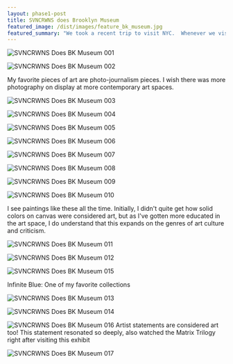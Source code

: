 ```yaml
---
layout: phase1-post
title: SVNCRWNS does Brooklyn Museum
featured_image: /dist/images/feature_bk_museum.jpg
featured_summary: "We took a recent trip to visit NYC.  Whenever we visit other cities, one of our favorite stops is to check out the galleries, museums or new exhibitions.  We really love meeting new artists and checking out their work.  The Brooklyn Museum is high on our list for things to do when in NYC.  Check out some of our documented experience in the recap below."
---
```

![SVNCRWNS Does BK Museum 001](/dist/images/post_bk_museum_1.jpg)

![SVNCRWNS Does BK Museum 002](/dist/images/post_bk_museum_2.jpg)

My favorite pieces of art are photo-journalism pieces.  I wish there was more photography on display at more contemporary art spaces.

![SVNCRWNS Does BK Museum 003](/dist/images/post_bk_museum_3.jpg)

![SVNCRWNS Does BK Museum 004](/dist/images/post_bk_museum_4.jpg)

![SVNCRWNS Does BK Museum 005](/dist/images/post_bk_museum_5.jpg)

![SVNCRWNS Does BK Museum 006](/dist/images/post_bk_museum_6.jpg)

![SVNCRWNS Does BK Museum 007](/dist/images/post_bk_museum_7.jpg)

![SVNCRWNS Does BK Museum 008](/dist/images/post_bk_museum_8.jpg)

![SVNCRWNS Does BK Museum 009](/dist/images/post_bk_museum_9.jpg)

![SVNCRWNS Does BK Museum 010](/dist/images/post_bk_museum_10.jpg)

I see paintings like these all the time.  Initially, I didn't quite get how solid colors on canvas were considered art, but as I've gotten more educated in the art space,  I do understand that this expands on the genres of art culture and criticism.

![SVNCRWNS Does BK Museum 011](/dist/images/post_bk_museum_11.jpg)

![SVNCRWNS Does BK Museum 012](/dist/images/post_bk_museum_12.jpg)

![SVNCRWNS Does BK Museum 015](/dist/images/post_bk_museum_15.jpg)

Infinite Blue: One of my favorite collections

![SVNCRWNS Does BK Museum 013](/dist/images/post_bk_museum_13.jpg)

![SVNCRWNS Does BK Museum 014](/dist/images/post_bk_museum_14.jpg)

![SVNCRWNS Does BK Museum 016](/dist/images/post_bk_museum_16.jpg)
Artist statements are considered art too!  This statement resonated so deeply, also watched the Matrix Trilogy right after visiting this exhibit

![SVNCRWNS Does BK Museum 017](/dist/images/post_bk_museum_17.jpg)
